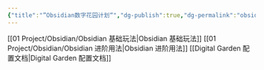 ```yaml
---
{"title":"”Obsidian数字花园计划“","dg-publish":true,"dg-permalink":"obsidiangarden","tags":["obsidian"],"permalink":"/obsidiangarden/","dgPassFrontmatter":true}
---
```



[[01 Project/Obsidian/Obsidian 基础玩法\|Obsidian 基础玩法]]
[[01 Project/Obsidian/Obsidian 进阶用法\|Obsidian 进阶用法]]
[[Digital Garden 配置文档\|Digital Garden 配置文档]]




